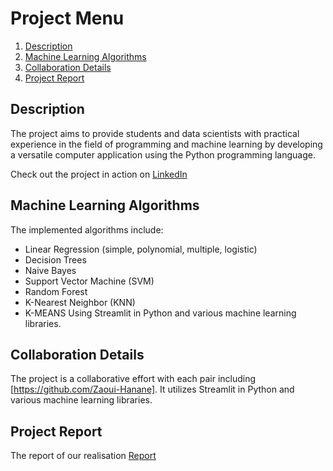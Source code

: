 # Project Menu

1. [Description](#description)
2. [Machine Learning Algorithms](#machine-learning-algorithms)
3. [Collaboration Details](#collaboration-details)
4. [Project Report](#project-report) 

## Description

The project aims to provide students and data scientists with practical experience in the field of programming and machine learning by developing a versatile computer application using the Python programming language.

Check out the project in action on [LinkedIn](https://www.linkedin.com/feed/update/urn:li:activity:7158852719250710529/)

## Machine Learning Algorithms

The implemented algorithms include:
- Linear Regression (simple, polynomial, multiple, logistic)
- Decision Trees
- Naive Bayes
- Support Vector Machine (SVM)
- Random Forest
- K-Nearest Neighbor (KNN)
- K-MEANS
  Using Streamlit in Python and various machine learning libraries.
## Collaboration Details

The project is a collaborative effort with each pair including [https://github.com/Zaoui-Hanane]. It utilizes Streamlit in Python and various machine learning libraries.

## Project Report
The report of our realisation [Report](https://github.com/Loubnaelghazi/PROJET-MACHINE-LEARNING/blob/master/RAPPORT%20-%20PROJET%20-%20Python-EL%20GHAZI-ZAOUI.pdf)

